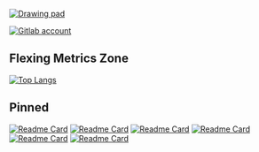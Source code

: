 <!-- [![Top Langs](https://github-readme-stats.vercel.app/api/top-langs/?username=Wabtey&theme=dark&layout=compact)](https://github.com/anuraghazra/github-readme-stats) -->

[![Drawing pad][1]][2]

[![Gitlab account](https://img.shields.io/badge/Gitlab-work-lightblue?style=flat&logo=gitlab)](https://gitlab.istic.univ-rennes1.fr/Wabtey)

## Flexing Metrics Zone

[![Top Langs][3]](https://github.com/anuraghazra/github-readme-stats)

<!-- &exclude_repo=github-readme-stats -->

<!--
[![Readme Card][4]](https://github.com/anuraghazra/github-readme-stats)
[4]: https://github-readme-stats.vercel.app/api/pin/?username=Fabinistere&theme=dark&repo=fight_arena
-->
<!--
official one :
https://github-readme-stats.vercel.app/api/top-langs/?username=Wabtey&theme=dark&layout=compact&exclude_repo=github-readme-stats,public_html

'Mine' for private repos :
https://github-readme-stats-wabtey.vercel.app/api/top-langs/?username=Wabtey&theme=dark&layout=compact&exclude_repo=github-readme-stats,public_html

*I'm not sure if the org's repertories are count in (despite [these steps][4])*
*Maybe a pb with my pat* -> it just implement the private repos
[4]: https://github.com/anuraghazra/github-readme-stats/issues/1#issuecomment-981419174
-->

## Pinned

[![Readme Card][4]](https://github.com/Elzapat/fabien-et-la-trahison-de-olf)
[![Readme Card][5]](https://github.com/Fabinistere/fight_arena)
[![Readme Card][6]](https://github.com/Fabinistere/bevy_turn-based_combat)
[![Readme Card][7]](https://github.com/Fabinistere/cats_destroyer_2000)
[![Readme Card][8]](https://github.com/Fabinistere/grandstand-gauntlet)
[![Readme Card][9]](https://github.com/Wabtey/Natureable)

[1]:  https://user-images.githubusercontent.com/73140258/180214756-c8391d73-da8a-48bb-ae6b-b9ae5f8dcda6.png
[2]:  https://wabtey.github.io "Danger Zone"

[3]: https://github-readme-stats-one-bice.vercel.app/api/top-langs/?username=Wabtey&theme=dark&layout=compact&role=OWNER,ORGANIZATION_MEMBER,COLLABORATOR&exclude_repo=github-readme-stats,public_html

[4]: https://github-readme-stats.vercel.app/api/pin/?username=Elzapat&repo=fabien-et-la-trahison-de-olf&theme=dark
[5]: https://github-readme-stats.vercel.app/api/pin/?username=Fabinistere&repo=fight_arena&theme=dark
[6]: https://github-readme-stats.vercel.app/api/pin/?username=Fabinistere&repo=bevy_turn-based_combat&theme=dark
[7]: https://github-readme-stats.vercel.app/api/pin/?username=Fabinistere&repo=cats_destroyer_2000&theme=dark
[8]: https://github-readme-stats.vercel.app/api/pin/?username=Fabinistere&repo=grandstand-gauntlet&theme=dark
[9]: https://github-readme-stats.vercel.app/api/pin/?username=Wabtey&repo=Natureable&theme=dark
